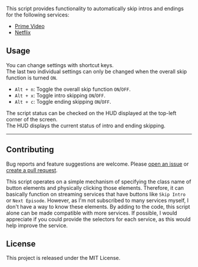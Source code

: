 This script provides functionality to automatically skip intros and endings for the following services:

- [Prime Video](https://amazon.co.jp/gp/video/storefront)
- [Netflix](https://netflix.com)

## Usage

You can change settings with shortcut keys.  
The last two individual settings can only be changed when the overall skip function is turned `ON`.

- `Alt + n`: Toggle the overall skip function `ON`/`OFF`.
- `Alt + x`: Toggle intro skipping `ON`/`OFF`.
- `Alt + c`: Toggle ending skipping `ON`/`OFF`.

The script status can be checked on the HUD displayed at the top-left corner of the screen.  
The HUD displays the current status of intro and ending skipping.

---

## Contributing

Bug reports and feature suggestions are welcome. Please [open an issue](https://github.com/yossy17/streaming-video-skipper/issues) or [create a pull request](https://github.com/yossy17/streaming-video-skipper/pulls).

This script operates on a simple mechanism of specifying the class name of button elements and physically clicking those elements.
Therefore, it can basically function on streaming services that have buttons like `Skip Intro` or `Next Episode`.
However, as I'm not subscribed to many services myself, I don't have a way to know these elements.
By adding to the code, this script alone can be made compatible with more services.
If possible, I would appreciate if you could provide the selectors for each service, as this would help improve the service.

## License

This project is released under the MIT License.
